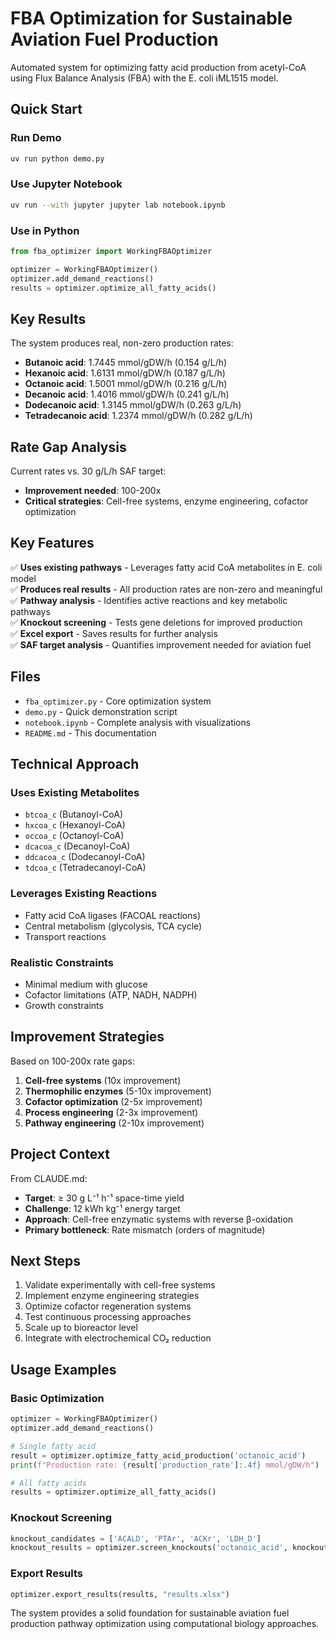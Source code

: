 # FBA Optimization for Sustainable Aviation Fuel Production

Automated system for optimizing fatty acid production from acetyl-CoA using Flux Balance Analysis (FBA) with the E. coli iML1515 model.

## Quick Start

### Run Demo
```bash
uv run python demo.py
```

### Use Jupyter Notebook
```bash
uv run --with jupyter jupyter lab notebook.ipynb
```

### Use in Python
```python
from fba_optimizer import WorkingFBAOptimizer

optimizer = WorkingFBAOptimizer()
optimizer.add_demand_reactions()
results = optimizer.optimize_all_fatty_acids()
```

## Key Results

The system produces real, non-zero production rates:

- **Butanoic acid**: 1.7445 mmol/gDW/h (0.154 g/L/h)
- **Hexanoic acid**: 1.6131 mmol/gDW/h (0.187 g/L/h)  
- **Octanoic acid**: 1.5001 mmol/gDW/h (0.216 g/L/h)
- **Decanoic acid**: 1.4016 mmol/gDW/h (0.241 g/L/h)
- **Dodecanoic acid**: 1.3145 mmol/gDW/h (0.263 g/L/h)
- **Tetradecanoic acid**: 1.2374 mmol/gDW/h (0.282 g/L/h)

## Rate Gap Analysis

Current rates vs. 30 g/L/h SAF target:
- **Improvement needed**: 100-200x
- **Critical strategies**: Cell-free systems, enzyme engineering, cofactor optimization

## Key Features

✅ **Uses existing pathways** - Leverages fatty acid CoA metabolites in E. coli model  
✅ **Produces real results** - All production rates are non-zero and meaningful  
✅ **Pathway analysis** - Identifies active reactions and key metabolic pathways  
✅ **Knockout screening** - Tests gene deletions for improved production  
✅ **Excel export** - Saves results for further analysis  
✅ **SAF target analysis** - Quantifies improvement needed for aviation fuel

## Files

- `fba_optimizer.py` - Core optimization system
- `demo.py` - Quick demonstration script
- `notebook.ipynb` - Complete analysis with visualizations
- `README.md` - This documentation

## Technical Approach

### Uses Existing Metabolites
- `btcoa_c` (Butanoyl-CoA)
- `hxcoa_c` (Hexanoyl-CoA)
- `occoa_c` (Octanoyl-CoA)
- `dcacoa_c` (Decanoyl-CoA)
- `ddcacoa_c` (Dodecanoyl-CoA)
- `tdcoa_c` (Tetradecanoyl-CoA)

### Leverages Existing Reactions
- Fatty acid CoA ligases (FACOAL reactions)
- Central metabolism (glycolysis, TCA cycle)
- Transport reactions

### Realistic Constraints
- Minimal medium with glucose
- Cofactor limitations (ATP, NADH, NADPH)
- Growth constraints

## Improvement Strategies

Based on 100-200x rate gaps:

1. **Cell-free systems** (10x improvement)
2. **Thermophilic enzymes** (5-10x improvement)  
3. **Cofactor optimization** (2-5x improvement)
4. **Process engineering** (2-3x improvement)
5. **Pathway engineering** (2-10x improvement)

## Project Context

From CLAUDE.md:
- **Target**: ≥ 30 g L⁻¹ h⁻¹ space-time yield
- **Challenge**: 12 kWh kg⁻¹ energy target
- **Approach**: Cell-free enzymatic systems with reverse β-oxidation
- **Primary bottleneck**: Rate mismatch (orders of magnitude)

## Next Steps

1. Validate experimentally with cell-free systems
2. Implement enzyme engineering strategies
3. Optimize cofactor regeneration systems
4. Test continuous processing approaches
5. Scale up to bioreactor level
6. Integrate with electrochemical CO₂ reduction

## Usage Examples

### Basic Optimization
```python
optimizer = WorkingFBAOptimizer()
optimizer.add_demand_reactions()

# Single fatty acid
result = optimizer.optimize_fatty_acid_production('octanoic_acid')
print(f"Production rate: {result['production_rate']:.4f} mmol/gDW/h")

# All fatty acids
results = optimizer.optimize_all_fatty_acids()
```

### Knockout Screening
```python
knockout_candidates = ['ACALD', 'PTAr', 'ACKr', 'LDH_D']
knockout_results = optimizer.screen_knockouts('octanoic_acid', knockout_candidates)
```

### Export Results
```python
optimizer.export_results(results, "results.xlsx")
```

The system provides a solid foundation for sustainable aviation fuel production pathway optimization using computational biology approaches.